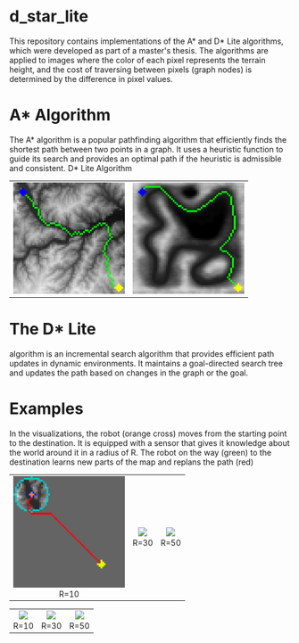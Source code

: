 # d_star_lite

This repository contains implementations of the A* and D* Lite algorithms, which were developed as part of a master's thesis. The algorithms are applied to images where the color of each pixel represents the terrain height, and the cost of traversing between pixels (graph nodes) is determined by the difference in pixel values.

# A* Algorithm
The A* algorithm is a popular pathfinding algorithm that efficiently finds the shortest path between two points in a graph. It uses a heuristic function to guide its search and provides an optimal path if the heuristic is admissible and consistent.
D* Lite Algorithm


<p align="center">
<table>
  <tr>
    <td align="center">
      <img src="https://github.com/Skwarson96/d_star_lite/blob/main/imgs/map-new1-real.bmp_Astar.jpg" width="200"/>
    </td>
    <td align="center">
      <img src="https://github.com/Skwarson96/d_star_lite/blob/main/imgs/map-new6-real.bmp_Astar.jpg" width="200"/>
     </td>
  </tr>
</table>
</p>



# The D* Lite
algorithm is an incremental search algorithm that provides efficient path updates in dynamic environments. It maintains a goal-directed search tree and updates the path based on changes in the graph or the goal.

# Examples
In the visualizations, the robot (orange cross) moves from the starting point to the destination. It is equipped with a sensor that gives it knowledge about the world around it in a radius of R. The robot on the way (green) to the destination learns new parts of the map and replans the path (red)

<p align="center">
<table>
  <tr>
    <td align="center">
      <img src="https://github.com/Skwarson96/d_star_lite/blob/main/imgs/gifs/map1_r10.gif" width="200"/>
      <br>R=10
    </td>
    <td align="center">
      <img src="https://github.com/Skwarson96/d_star_lite/blob/main/imgs/gifs/map1_r30.gif" width="200"/>
      <br>R=30
    </td>
    <td align="center">
      <img src="https://github.com/Skwarson96/d_star_lite/blob/main/imgs/gifs/map1_r50.gif" width="200"/>
      <br>R=50
    </td>
  </tr>
</table>
</p>

<p align="center">
<table>
  <tr>
    <td align="center">
      <img src="https://github.com/Skwarson96/d_star_lite/blob/main/imgs/gifs/map6_r10.gif" width="200"/>
      <br>R=10
    </td>
    <td align="center">
      <img src="https://github.com/Skwarson96/d_star_lite/blob/main/imgs/gifs/map6_r30.gif" width="200"/>
      <br>R=30
    </td>
    <td align="center">
      <img src="https://github.com/Skwarson96/d_star_lite/blob/main/imgs/gifs/map6_r50.gif" width="200"/>
      <br>R=50
    </td>
  </tr>
</table>
</p>


  
